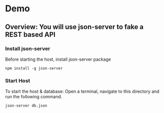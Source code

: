 # Demo 
## Overview: You will use json-server to fake a REST based API

### Install json-server

Before starting the host, install json-server package

    npm install -g json-server

### Start Host

To start the host & database: Open a terminal, navigate to this directory and run the following command.

    json-server db.json
